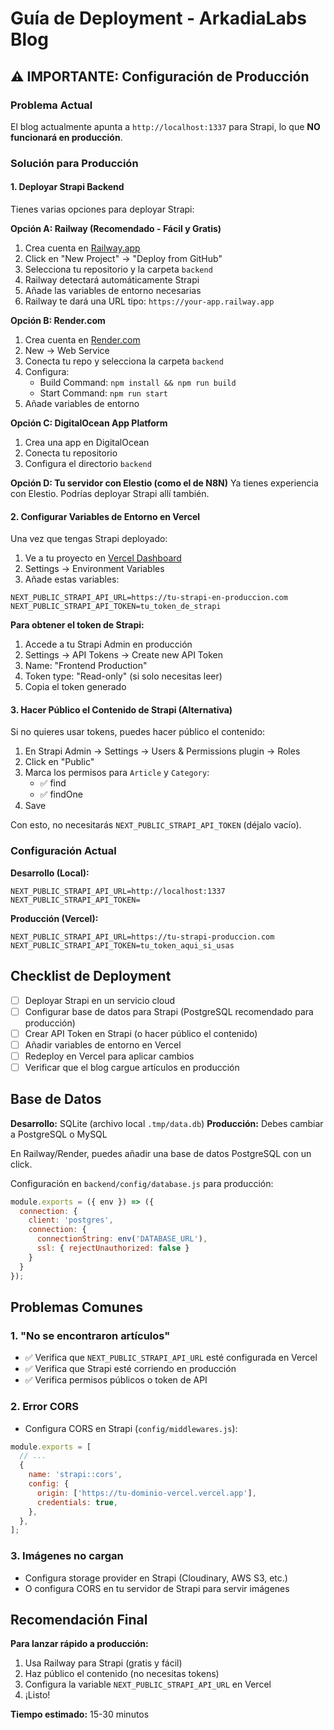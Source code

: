 # Guía de Deployment - ArkadiaLabs Blog

## ⚠️ IMPORTANTE: Configuración de Producción

### Problema Actual
El blog actualmente apunta a `http://localhost:1337` para Strapi, lo que **NO funcionará en producción**.

### Solución para Producción

#### 1. Deployar Strapi Backend

Tienes varias opciones para deployar Strapi:

**Opción A: Railway (Recomendado - Fácil y Gratis)**
1. Crea cuenta en [Railway.app](https://railway.app)
2. Click en "New Project" → "Deploy from GitHub"
3. Selecciona tu repositorio y la carpeta `backend`
4. Railway detectará automáticamente Strapi
5. Añade las variables de entorno necesarias
6. Railway te dará una URL tipo: `https://your-app.railway.app`

**Opción B: Render.com**
1. Crea cuenta en [Render.com](https://render.com)
2. New → Web Service
3. Conecta tu repo y selecciona la carpeta `backend`
4. Configura:
   - Build Command: `npm install && npm run build`
   - Start Command: `npm run start`
5. Añade variables de entorno

**Opción C: DigitalOcean App Platform**
1. Crea una app en DigitalOcean
2. Conecta tu repositorio
3. Configura el directorio `backend`

**Opción D: Tu servidor con Elestio (como el de N8N)**
Ya tienes experiencia con Elestio. Podrías deployar Strapi allí también.

#### 2. Configurar Variables de Entorno en Vercel

Una vez que tengas Strapi deployado:

1. Ve a tu proyecto en [Vercel Dashboard](https://vercel.com)
2. Settings → Environment Variables
3. Añade estas variables:

```
NEXT_PUBLIC_STRAPI_API_URL=https://tu-strapi-en-produccion.com
NEXT_PUBLIC_STRAPI_API_TOKEN=tu_token_de_strapi
```

**Para obtener el token de Strapi:**
1. Accede a tu Strapi Admin en producción
2. Settings → API Tokens → Create new API Token
3. Name: "Frontend Production"
4. Token type: "Read-only" (si solo necesitas leer)
5. Copia el token generado

#### 3. Hacer Público el Contenido de Strapi (Alternativa)

Si no quieres usar tokens, puedes hacer público el contenido:

1. En Strapi Admin → Settings → Users & Permissions plugin → Roles
2. Click en "Public"
3. Marca los permisos para `Article` y `Category`:
   - ✅ find
   - ✅ findOne
4. Save

Con esto, no necesitarás `NEXT_PUBLIC_STRAPI_API_TOKEN` (déjalo vacío).

### Configuración Actual

**Desarrollo (Local):**
```env
NEXT_PUBLIC_STRAPI_API_URL=http://localhost:1337
NEXT_PUBLIC_STRAPI_API_TOKEN=
```

**Producción (Vercel):**
```env
NEXT_PUBLIC_STRAPI_API_URL=https://tu-strapi-produccion.com
NEXT_PUBLIC_STRAPI_API_TOKEN=tu_token_aqui_si_usas
```

## Checklist de Deployment

- [ ] Deployar Strapi en un servicio cloud
- [ ] Configurar base de datos para Strapi (PostgreSQL recomendado para producción)
- [ ] Crear API Token en Strapi (o hacer público el contenido)
- [ ] Añadir variables de entorno en Vercel
- [ ] Redeploy en Vercel para aplicar cambios
- [ ] Verificar que el blog cargue artículos en producción

## Base de Datos

**Desarrollo:** SQLite (archivo local `.tmp/data.db`)
**Producción:** Debes cambiar a PostgreSQL o MySQL

En Railway/Render, puedes añadir una base de datos PostgreSQL con un click.

Configuración en `backend/config/database.js` para producción:
```javascript
module.exports = ({ env }) => ({
  connection: {
    client: 'postgres',
    connection: {
      connectionString: env('DATABASE_URL'),
      ssl: { rejectUnauthorized: false }
    }
  }
});
```

## Problemas Comunes

### 1. "No se encontraron artículos"
- ✅ Verifica que `NEXT_PUBLIC_STRAPI_API_URL` esté configurada en Vercel
- ✅ Verifica que Strapi esté corriendo en producción
- ✅ Verifica permisos públicos o token de API

### 2. Error CORS
- Configura CORS en Strapi (`config/middlewares.js`):
```javascript
module.exports = [
  // ...
  {
    name: 'strapi::cors',
    config: {
      origin: ['https://tu-dominio-vercel.vercel.app'],
      credentials: true,
    },
  },
];
```

### 3. Imágenes no cargan
- Configura storage provider en Strapi (Cloudinary, AWS S3, etc.)
- O configura CORS en tu servidor de Strapi para servir imágenes

## Recomendación Final

**Para lanzar rápido a producción:**
1. Usa Railway para Strapi (gratis y fácil)
2. Haz público el contenido (no necesitas tokens)
3. Configura la variable `NEXT_PUBLIC_STRAPI_API_URL` en Vercel
4. ¡Listo!

**Tiempo estimado:** 15-30 minutos
